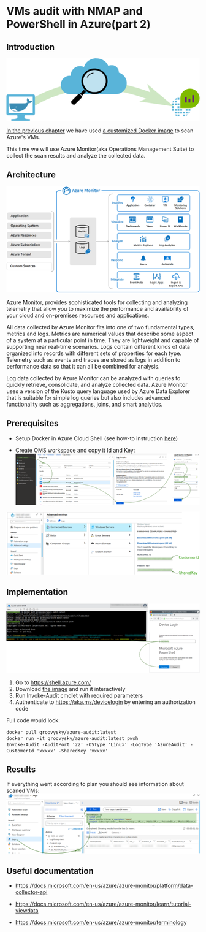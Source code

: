 # VMs audit with NMAP and PowerShell in Azure(part 2)

## Introduction

![](/images/docker/scan_arch.png)

[In the previous chapter](/docker-audit-00/README.md) we have used [a customized Docker image](https://hub.docker.com/r/groovysky/azure-audit) to scan Azure's VMs. 

This time we will use Azure Monitor(aka Operations Management Suite) to collect the scan results and analyze the collected data.

## Architecture

![](/images/docker/azure_monitor_overview.png)

Azure Monitor, provides sophisticated tools for collecting and analyzing telemetry that allow you to maximize the performance and availability of your cloud and on-premises resources and applications. 

All data collected by Azure Monitor fits into one of two fundamental types, metrics and logs. Metrics are numerical values that describe some aspect of a system at a particular point in time. They are lightweight and capable of supporting near real-time scenarios. Logs contain different kinds of data organized into records with different sets of properties for each type. Telemetry such as events and traces are stored as logs in addition to performance data so that it can all be combined for analysis.

Log data collected by Azure Monitor can be analyzed with queries to quickly retrieve, consolidate, and analyze collected data. Azure Monitor uses a version of the Kusto query language used by Azure Data Explorer that is suitable for simple log queries but also includes advanced functionality such as aggregations, joins, and smart analytics.

## Prerequisites

* Setup Docker in Azure Cloud Shell (see how-to instruction [here](/docker-azure-cli-00/README.md#Introduction))

* Create OMS workspace and copy it Id and Key:
![](/images/docker/create_oms.png)

![](/images/docker/get_oms_cred.png)

## Implementation

![](/images/docker/cloud_run.png)

1. Go to https://shell.azure.com/ 
1. Download [the image](https://hub.docker.com/r/groovysky/azure-audit) and run it interactively
1. Run Invoke-Audit cmdlet with required parameters 
1. Authenticate to https://aka.ms/devicelogin by entering an authorization code

Full code would look:
```
docker pull groovysky/azure-audit:latest
docker run -it groovysky/azure-audit:latest pwsh
Invoke-Audit -AuditPort '22' -OSType 'Linux' -LogType 'AzureAudit' -CustomerId 'xxxxx' -SharedKey 'xxxxx' 
```

## Results
If everything went according to plan you should see information about scaned VMs:
![](/images/docker/oms_results.png)

## Useful documentation

* https://docs.microsoft.com/en-us/azure/azure-monitor/platform/data-collector-api

* https://docs.microsoft.com/en-us/azure/azure-monitor/learn/tutorial-viewdata

* https://docs.microsoft.com/en-us/azure/azure-monitor/terminology
